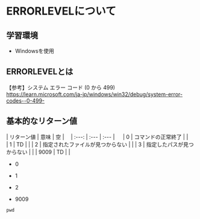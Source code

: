 # ERRORLEVELについて

## 学習環境
* Windowsを使用

## ERRORLEVELとは

【参考】システム エラー コード (0 から 499)<br>
<https://learn.microsoft.com/ja-jp/windows/win32/debug/system-error-codes--0-499->

## 基本的なリターン値 
| リターン値 | 意味 | 空 |　
| :---: | :--- | :--- |  　
| 0 | コマンドの正常終了 | |　
| 1 | TD | |
| 2 | 指定されたファイルが見つからない | |
| 3 | 指定したパスが見つからない | |
| 9009 | TD | |

* 0

  
* 1
* 2


* 9009

```
pwd
```

